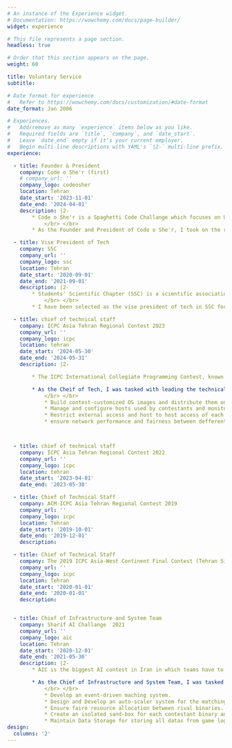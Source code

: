 ```yaml
---
# An instance of the Experience widget.
# Documentation: https://wowchemy.com/docs/page-builder/
widget: experience

# This file represents a page section.
headless: true

# Order that this section appears on the page.
weight: 60

title: Voluntary Service
subtitle:

# Date format for experience
#   Refer to https://wowchemy.com/docs/customization/#date-format
date_format: Jan 2006

# Experiences.
#   Add/remove as many `experience` items below as you like.
#   Required fields are `title`, `company`, and `date_start`.
#   Leave `date_end` empty if it's your current employer.
#   Begin multi-line descriptions with YAML's `|2-` multi-line prefix.
experience:

  - title: Founder & President
    company: Code o She'r (first)
    # company_url: ''
    company_logo: codeosher
    location: Tehran
    date_start: '2023-11-01'
    date_end: '2024-04-01'
    description: |2-
        * Code o She'r is a Spaghetti Code Challange which focuses on UBs and exploits architectural behaviors of Computers and compilers with the aim of hosting an environment for contestants to become more familiar with the field of computer systems.
            </br> </br>
        * As the Founder and President of Code o She'r, I took on the role of leadership over a team of 70+ members and oversaw various flows from design, marketing, and executive duties to Scientific and technical tasks.

  - title: Vise President of Tech
    company: SSC
    company_url: ''
    company_logo: ssc
    location: Tehran
    date_start: '2020-09-01'
    date_end: '2021-09-01'
    description: |2-
        * Students' Scientific Chapter (SSC) is a scientific association consisting of all students of Computer Engineering Department of Sharif University of Technology. It holds scientific talks and events throughout the year. Its central council consists of nine members, selected by votes of all students.
            </br> </br>
        * I have been selected as the vise president of tech in SSC for one academic year by gaining the most votes in the general election and then gaining the votes of other central council members.

  - title: chief of technical staff
    company: ICPC Asia Tehran Regional Contest 2023
    company_url: ''
    company_logo: icpc
    location: tehran
    date_start: '2024-05-30'
    date_end: '2024-05-31'
    description: |2-

        * The ICPC International Collegiate Programming Contest, known as the ICPC, is an annual multi-tiered competitive programming competition among the universities of the world.

        * As the Cheif of Tech, I was tasked with leading the technical team of 10 members and address a variety of technical needs such as:
            </br> </br>
            * Build contest-customized OS images and distribute them on contestants hosts using PXE Network boot.
            * Manage and configure hosts used by contestants and monitor their connectivity.
            * Restrict external access and host to host access of each contestant’s host device.
            * ensure network performance and fairness between defferent devices used by the contestants.



  - title: chief of technical staff
    company: ICPC Asia Tehran Regional Contest 2022
    company_url: ''
    company_logo: icpc
    location: tehran
    date_start: '2023-04-01'
    date_end: '2023-05-30'

  - title: Chief of Technical Staff
    company: ACM-ICPC Asia Tehran Regional Contest 2019
    company_url: ''
    company_logo: icpc
    location: Tehran
    date_start: '2019-10-01'
    date_end: '2019-12-01'
    description:

  - title: Chief of Technical Staff
    company: The 2019 ICPC Asia-West Continent Final Contest (Tehran Site)
    company_url: ''
    company_logo: icpc
    location: Tehran
    date_start: '2020-01-01'
    date_end: '2020-01-01'
    description:


  - title: Chief of Infrastructure and System Team
    company: Sharif AI Challange  2021
    company_url: ''
    company_logo: aic
    location: Tehran
    date_start: '2020-12-01'
    date_end: '2021-05-30'
    description: |2-
        * AIC is the biggest AI contest in Iran in which teams have to develop strategy for competting against other teams, using AI

        * As the Chief of Infrastructure and System Team, I was tasked with leading a team of 4 to address the Infrastructure needs of the contest:
            </br> </br>
            * Develop an event-driven maching system.
            * Design and Develop an auto-scaler system for the matching infrastructure to ensure minimum latency for the matches.
            * Ensure faire resource allocation between rival binaries.
            * Create an isolated sand-box for each contestant binary and eliminate any side-channel attack that may affect the faireness of the results.
            * Maintain Data Storage for storing all datas from game logs to contestant binaries and monitoring data.
design:
  columns: '2'
---
```


